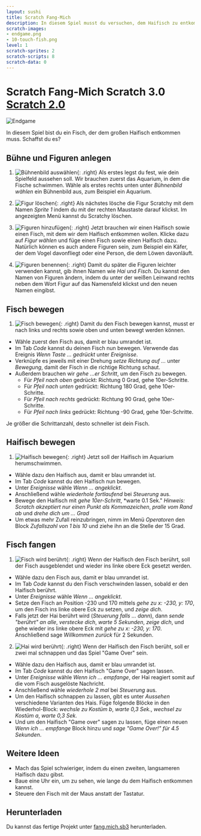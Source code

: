 ```yaml
---
layout: sushi
title: Scratch Fang-Mich
description: In diesem Spiel musst du versuchen, dem Haifisch zu entkommen.
scratch-images:
- endgame.png
- 10-touch-fish.png
level: 1
scratch-sprites: 2
scratch-scripts: 8
scratch-data: 0
---
```


# Scratch Fang-Mich <span class="badge badge-scratch3">Scratch 3.0</span> <a href="scratch-fang-mich.html" class="change-scratch-version">Scratch 2.0</a>

![Endgame](endgame.png)

In diesem Spiel bist du ein Fisch, der dem großen Haifisch entkommen muss. Schaffst du es?

## Bühne und Figuren anlegen

1. ![Bühnenbild auswählen](01-background.png){: .right}
Als erstes legst du fest, wie dein Spielfeld aussehen soll. Wir brauchen zuerst das Aquarium, in dem die Fische schwimmen. Wähle als erstes rechts unten unter *Bühnenbild wählen* ein Bühnenbild aus, zum Beispiel ein Aquarium.

2. ![Figur löschen](02-delete-scratchy.png){: .right}
Als nächstes lösche die Figur Scratchy mit dem Namen *Sprite 1* indem du mit der rechten Maustaste darauf klickst.
Im angezeigten Menü kannst du Scratchy löschen.

3. ![Figuren hinzufügen](03-fish.png){: .right}
Jetzt brauchen wir einen Haifisch sowie einen Fisch, mit dem wir dem Haifisch entkommen wollen. Klicke dazu auf *Figur wählen* und füge einen Fisch sowie einen Haifisch dazu. Natürlich können es auch andere Figuren sein, zum Beispiel ein Käfer, der dem Vogel davonfliegt oder eine Person, die dem Löwen davonläuft.

7. ![Figuren benennen](07-rename.png){: .right}
Damit du später die Figuren leichter verwenden kannst, gib ihnen Namen wie *Hai* und *Fisch*. Du kannst den Namen von Figuren ändern, indem du unter der weißen Leinwand rechts neben dem Wort Figur auf das Namensfeld klickst und den neuen Namen eingibst.

## Fisch bewegen

1. ![Fisch bewegen](08-move-fish.png){: .right}
Damit du den Fisch bewegen kannst, musst er nach links und rechts sowie oben und unten bewegt werden können.

  * Wähle zuerst den Fisch aus, damit er blau umrandet ist.
  * Im Tab *Code* kannst du deinen Fisch nun bewegen. Verwende das Ereignis *Wenn Taste ... gedrückt* unter *Ereignisse*.
  * Verknüpfe es jeweils mit einer Drehung *setze Richtung auf ...* unter *Bewegung*, damit der Fisch in die richtige Richtung schaut.
  * Außerdem brauchen wir *gehe ...er Schritt*, um den Fisch zu bewegen.
    * Für *Pfeil nach oben* gedrückt: Richtung 0 Grad, gehe 10er-Schritte.
    * Für *Pfeil nach unten* gedrückt: Richtung 180 Grad, gehe 10er-Schritte.
    * Für *Pfeil nach rechts* gedrückt: Richtung 90 Grad, gehe 10er-Schritte.
    * Für *Pfeil nach links* gedrückt: Richtung -90 Grad, gehe 10er-Schritte.

Je größer die Schrittanzahl, desto schneller ist dein Fisch.

## Haifisch bewegen

1. ![Haifisch bewegen](09-move-shark.png){: .right}
Jetzt soll der Haifisch im Aquarium herumschwimmen.

  * Wähle dazu den Haifisch aus, damit er blau umrandet ist.
  * Im Tab *Code* kannst du den Haifisch nun bewegen.
  * Unter *Ereignisse* wähle *Wenn ... angeklickt*.
  * Anschließend wähle *wiederhole fortlaufend* bei *Steuerung* aus.
  * Bewege den Haifisch mit *gehe 10er-Schritt*, *warte 0.1 Sek." *Hinweis: Scratch akzeptiert nur einen Punkt als Kommazeichen*, *pralle vom Rand ab* und *drehe dich um ... Grad*
  * Um etwas mehr Zufall reinzubringen, nimm im Menü *Operatoren* den Block *Zufallszahl von 1 bis 10* und ziehe ihn an die Stelle der 15 Grad.

## Fisch fangen

1. ![Fisch wird berührt](10-touch-fish.png){: .right}
Wenn der Haifisch den Fisch berührt, soll der Fisch ausgeblendet und wieder ins linke obere Eck gesetzt werden.

  * Wähle dazu den Fisch aus, damit er blau umrandet ist.
  * Im Tab *Code* kannst du den Fisch verschwinden lassen, sobald er den Haifisch berührt.
  * Unter *Ereignisse* wähle *Wenn ... angeklickt*.
  * Setze den Fisch an Position -230 und 170 mittels *gehe zu x: -230, y: 170*, um den Fisch ins linke obere Eck zu setzen, und *zeige dich*.
  * Falls jetzt der Hai berührt wird (*Steuerung* *falls ... dann*), dann *sende "berührt" an alle*, *verstecke dich*, *warte 5 Sekunden*, *zeige dich*, und gehe wieder ins linke obere Eck mit *gehe zu x: -230, y: 170*. Anschließend sage *Willkommen zurück* für 2 Sekunden.

2. ![Hai wird berührt](11-touch-shark.png){: .right}
Wenn der Haifisch den Fisch berüht, soll er zwei mal schnappen und das Spiel "Game Over" sein.

  * Wähle dazu den Haifisch aus, damit er blau umrandet ist.
  * Im Tab *Code* kannst du den Haifisch "Game Over" sagen lassen.
  * Unter *Ereignisse* wähle *Wenn ich ... empfange*, der Hai reagiert somit auf die vom Fisch ausgelöste Nachricht.
  * Anschließend wähle *wiederhole 2 mal* bei *Steuerung* aus.
  * Um den Haifisch schnappen zu lassen, gibt es unter *Aussehen* verschiedene Varianten des Hais. Füge folgende Blöcke in den Wiederhol-Block: *wechsle zu Kostüm b*, *warte 0,3 Sek.*, *wechsel zu Kostüm a*, *warte 0,3 Sek.*
  * Und um den Haifisch "Game over" sagen zu lassen, füge einen neuen *Wenn ich ... empfange* Block hinzu und *sage "Game Over!" für 4.5 Sekunden*.

## Weitere Ideen

* Mach das Spiel schwieriger, indem du einen zweiten, langsameren Haifisch dazu gibst.
* Baue eine Uhr ein, um zu sehen, wie lange du dem Haifisch entkommen kannst.
* Steuere den Fisch mit der Maus anstatt der Tastatur.

## Herunterladen

Du kannst das fertige Projekt unter [fang.mich.sb3](fang-mich.sb3) herunterladen.
